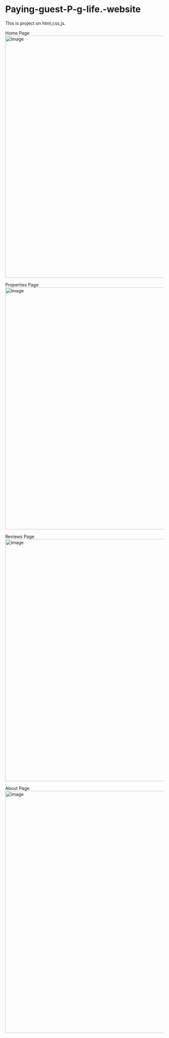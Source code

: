 # Paying-guest-P-g-life.-website
This is project on html,css,js.

Home Page
<img width="1366" height="768" alt="Image" src="https://github.com/user-attachments/assets/3839d36d-9ad7-4361-a3cf-a9a5d529aa24" />

Properties Page
<img width="1366" height="768" alt="Image" src="https://github.com/user-attachments/assets/f67c7db7-c2c7-4a9b-9108-de06dc2f9a13" />

Reviews Page
<img width="1366" height="768" alt="image" src="https://github.com/user-attachments/assets/3323db49-c4ad-459f-86b6-7abdae925d02" />

About Page
<img width="1366" height="768" alt="image" src="https://github.com/user-attachments/assets/6d2b2b61-9e69-41a2-bc7d-809a7149e790" />
